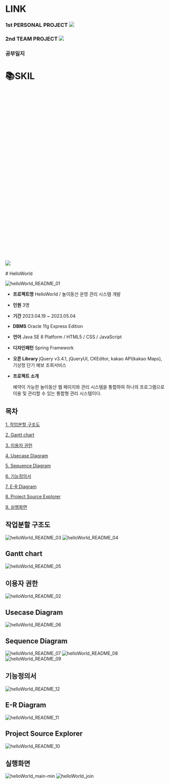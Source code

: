 <H1>LINK</H1>
<H3>1st PERSONAL PROJECT <img src="https://img.shields.io/badge/OCL[학급관리시스템]-3178C6?style=for-the-badge&logo=github&logoColor=white"/>
</H3>
<H3>2nd TEAM PROJECT <img src="https://img.shields.io/badge/HelloWorld[놀이동산 운영 관리 시스템]-A38DF2?style=for-the-badge&logo=github&logoColor=white"/></H3>
<H3>공부일지</H3>
<H1>📚SKIL</H1><svg role="img" viewBox="0 0 24 24" xmlns="http://www.w3.org/2000/svg">
</svg>

<H3>
 <img src="https://img.shields.io/badge/TypeScript-3178C6?style=flat&logo=TypeScript&logoColor=white"/></H3>
 # HelloWorld

![helloWorld_README_01](https://github.com/Dsilv118/HelloWorld-2ndTeamProject/assets/119287211/11622ea5-df76-4bed-9da6-e34d2700dc72)

- **프로젝트명**  HelloWorld / 놀이동산 운영 관리 시스템 개발
- **인원**  3명
- **기간**  2023.04.19 ~ 2023.05.04
- **DBMS**  Oracle 11g Express Edition
- **언어**  Java SE 8 Platform / HTML5 / CSS / JavaScript
- **디자인패턴**  Spring Framework
- **오픈 Library**  jQuery v3.4.1, jQueryUI, CKEditor, kakao API(kakao Maps), 기상청 단기 예보 조회서비스 

- **프로젝트 소개**

  예약이 가능한 놀이동산 웹 페이지와 관리 시스템을 통합하여 하나의 프로그램으로 이용 및 관리할 수 있는 통합형 관리 시스템이다.



## 목차

[1. 작업분할 구조도](#작업분할-구조도)  

[2. Gantt chart](#gantt-chart)  

[3. 이용자 권한](#이용자-권한)  

[4. Usecase Diagram](#usecase-diagram)

[5. Sequence Diagram](#sequence-diagram)

[6. 기능정의서](#기능정의서)

[7. E-R Diagram](#E-R-diagram)

[8. Project Source Explorer](#project-source-explorer)

[9. 실행화면](#실행화면)



## 작업분할 구조도

![helloWorld_README_03](https://github.com/Dsilv118/HelloWorld-2ndTeamProject/assets/119287211/9eda8913-be91-435b-9d86-db33d7b69e18)
![helloWorld_README_04](https://github.com/Dsilv118/HelloWorld-2ndTeamProject/assets/119287211/3a12971c-72c5-4c46-a99e-38a8af7191d5)

## Gantt chart

![helloWorld_README_05](https://github.com/Dsilv118/HelloWorld-2ndTeamProject/assets/119287211/a7106012-7b5e-4138-a9aa-a62bb7b10b98)

## 이용자 권한

![helloWorld_README_02](https://github.com/Dsilv118/HelloWorld-2ndTeamProject/assets/119287211/8bc76ce4-f88c-48ae-8448-0c0dfc2b7299)

## Usecase Diagram

![helloWorld_README_06](https://github.com/Dsilv118/HelloWorld-2ndTeamProject/assets/119287211/06b79ed8-6629-45f1-a3f9-ce68662bdc5e)


## Sequence Diagram

![helloWorld_README_07](https://github.com/Dsilv118/HelloWorld-2ndTeamProject/assets/119287211/8bc17039-f18f-4b0d-9f53-49d3369e159d)
![helloWorld_README_08](https://github.com/Dsilv118/HelloWorld-2ndTeamProject/assets/119287211/332c7de6-9673-4502-8326-bd99cbc9a4f0)
![helloWorld_README_09](https://github.com/Dsilv118/HelloWorld-2ndTeamProject/assets/119287211/b8d3abd9-9317-40c0-a0e2-bb4a6db610e5)

## 기능정의서

![helloWorld_README_12](https://github.com/Dsilv118/HelloWorld-2ndTeamProject/assets/119287211/0c2b1c7b-0eba-4134-92a0-c766438301fa)

## E-R Diagram

![helloWorld_README_11](https://github.com/Dsilv118/HelloWorld-2ndTeamProject/assets/119287211/fd47545d-1c66-44b7-895c-ce4771702d50)

## Project Source Explorer

![helloWorld_README_10](https://github.com/Dsilv118/HelloWorld-2ndTeamProject/assets/119287211/9e28a362-6dac-4187-b4c7-4397243751a8)


## 실행화면

![helloWorld_main-min](https://github.com/Dsilv118/HelloWorld-2ndTeamProject/assets/119287211/3ee9efa9-8027-4f33-817b-705bcc011043)
![helloWorld_join](https://github.com/Dsilv118/HelloWorld-2ndTeamProject/assets/119287211/1330ffb0-e0f1-43b9-acac-070d1fdab934)


<!--
**reversejin0209/reversejin0209** is a ✨ _special_ ✨ repository because its `README.md` (this file) appears on your GitHub profile.

Here are some ideas to get you started:

- 🔭 I’m currently working on ...
- 🌱 I’m currently learning ...
- 👯 I’m looking to collaborate on ...
- 🤔 I’m looking for help with ...
- 💬 Ask me about ...
- 📫 How to reach me: ...
- 😄 Pronouns: ...
- ⚡ Fun fact: ...
-->
